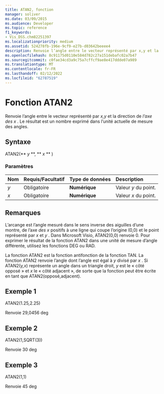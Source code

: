 ```yaml
---
title: ATAN2, fonction
manager: soliver
ms.date: 03/09/2015
ms.audience: Developer
ms.topic: reference
f1_keywords:
- Vis_DSS.chm82251397
ms.localizationpriority: medium
ms.assetid: 524278fb-196e-9cf9-e27b-d03642beeee4
description: Renvoie l’angle entre le vecteur représenté par x,y et la direction de l’axe des x. Le résultat est un nombre exprimé dans l’unité actuelle de mesure des angles.
ms.openlocfilehash: 8c91175d0110e584d782c27a151debafc02a7b47
ms.sourcegitcommit: c0fae34cd3a9c75a7cffcf9ae8e417ddde07a989
ms.translationtype: MT
ms.contentlocale: fr-FR
ms.lasthandoff: 02/12/2022
ms.locfileid: "62787519"
---
```

# <a name="atan2-function"></a>Fonction ATAN2

Renvoie l’angle entre le vecteur représenté par  *x,y*  et la direction de  *l’axe des x*  . Le résultat est un nombre exprimé dans l’unité actuelle de mesure des angles. 
  
## <a name="syntax"></a>Syntaxe

ATAN2(** *y* **, ** *x* ** ) 
  
### <a name="parameters"></a>Paramètres

|**Nom**|**Requis/Facultatif**|**Type de données**|**Description**|
|:-----|:-----|:-----|:-----|
| _y_ <br/> |Obligatoire  <br/> |**Numérique** <br/> |Valeur  _y_ du point. |
| _x_ <br/> |Obligatoire  <br/> |**Numérique** <br/> |Valeur  _x_ du point. |
   
## <a name="remarks"></a>Remarques

L’arcange est l’angle mesuré dans le sens inverse des aiguilles d’une montre, de l’axe  *des x*  positifs à une ligne qui coupe l’origine (0,0) et le point représenté par  *x*  et  *y*  . Dans Microsoft Visio, ATAN2(0,0) renvoie 0. Pour exprimer le résultat de la fonction ATAN2 dans une unité de mesure d’angle différente, utilisez les fonctions DEG ou RAD. 
  
La fonction ATAN2 est la fonction antifonction de la fonction TAN. La fonction ATAN2 renvoie l’angle dont l’angle est égal à  *y*  divisé par  *x*  . Si ATAN2(*y,x*) représente un angle dans un triangle droit,  *y*  est le « côté opposé » et  *x*  le « côté adjacent », de sorte que la fonction peut être écrite en tant que ATAN2(opposé,adjacent). 
  
## <a name="example-1"></a>Exemple 1

ATAN2(1.25,2.25)
  
Renvoie 29,0456 deg
  
## <a name="example-2"></a>Exemple 2

ATAN2(1,SQRT(3))
  
Renvoie 30 deg
  
## <a name="example-3"></a>Exemple 3

ATAN2(1,1)
  
Renvoie 45 deg
  

